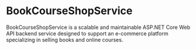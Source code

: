 # BookCourseShopService
BookCourseShopService is a scalable and maintainable ASP.NET Core Web API backend service designed to support an e-commerce platform specializing in selling books and online courses.
